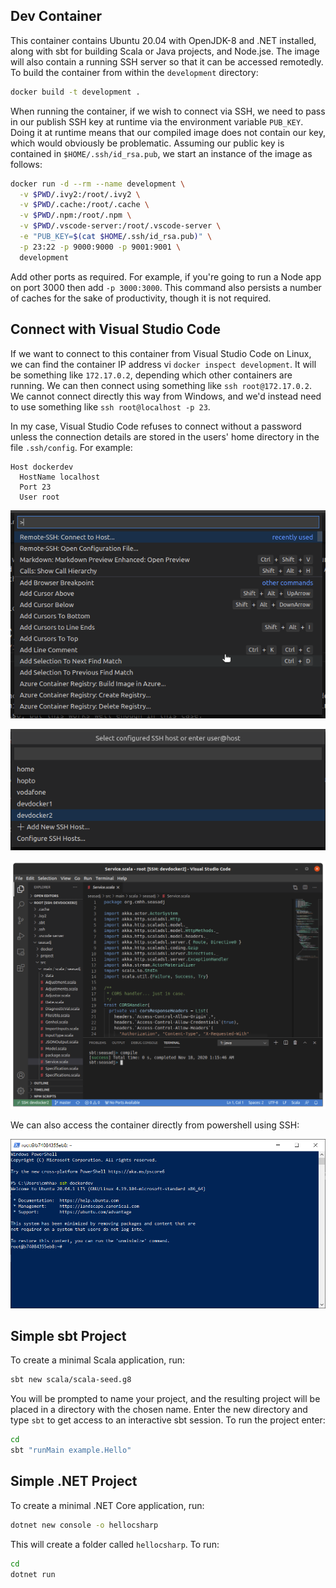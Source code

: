 ## Dev Container

This container contains Ubuntu 20.04 with OpenJDK-8 and .NET installed, along with sbt for building Scala or Java projects, and Node.jse.  The image will also contain a running SSH server so that it can be accessed remotedly.  To build the container from within the `development` directory:

```bash
docker build -t development .
```

When running the container, if we wish to connect via SSH, we need to pass in our publish SSH key at runtime via the environment variable `PUB_KEY`.  Doing it at runtime means that our compiled image does not contain our key, which would obviously be problematic.  Assuming our public key is contained in `$HOME/.ssh/id_rsa.pub`, we start an instance of the image as follows:

```bash
docker run -d --rm --name development \
  -v $PWD/.ivy2:/root/.ivy2 \
  -v $PWD/.cache:/root/.cache \
  -v $PWD/.npm:/root/.npm \
  -v $PWD/.vscode-server:/root/.vscode-server \
  -e "PUB_KEY=$(cat $HOME/.ssh/id_rsa.pub)" \
  -p 23:22 -p 9000:9000 -p 9001:9001 \
  development
```

Add other ports as required.  For example, if you're going to run a Node app on port 3000 then add `-p 3000:3000`.  This command also persists a number of caches for the sake of productivity, though it is not required.

## Connect with Visual Studio Code

If we want to connect to this container from Visual Studio Code on Linux, we can find the container IP address vi `docker inspect development`.  It will be something like `172.17.0.2`, depending which other containers are running.  We can then connect using something like `ssh root@172.17.0.2`.  We cannot connect directly this way from Windows, and we'd instead need to use something like `ssh root@localhost -p 23`.  

In my case, Visual Studio Code refuses to connect without a password unless the connection details are stored in the users' home directory in the file `.ssh/config`.  For example:

```as.is
Host dockerdev
  HostName localhost
  Port 23
  User root
```

![](img/vscode01.png)

![](img/vscode02.png)

![](img/vscode03.png)

We can also access the container directly from powershell using SSH:

![](img/powershell.png)


## Simple sbt Project

To create a minimal Scala application, run:

```bash
sbt new scala/scala-seed.g8
```

You will be prompted to name your project, and the resulting project will be placed in a directory with the chosen name.  Enter the new directory and type `sbt` to get access to an interactive sbt session.  To run the project enter:

```bash
cd
sbt "runMain example.Hello"
```

## Simple .NET Project

To create a minimal .NET Core application, run:

```bash
dotnet new console -o hellocsharp
```

This will create a folder called `hellocsharp`.  To run:

```bash
cd
dotnet run
```